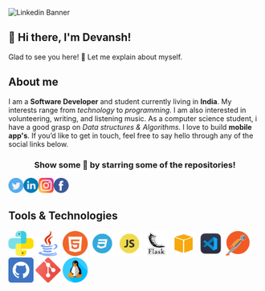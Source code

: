 ![Linkedin Banner](https://user-images.githubusercontent.com/46435891/111828029-b2f7d300-8910-11eb-8d27-de056be4e93c.png)

## 👋 Hi there, I'm Devansh!

Glad to see you here!  🤩
Let me explain about myself.

## About me

I am a **Software Developer** and student currently living in **India**. My interests range from *technology* to *programming*. I am also interested in volunteering, writing, and listening music.
As a computer science student, i have a good grasp on *Data structures & Algorithms*. I love to build **mobile app's**. If you’d like to get in touch, feel free to say hello through any of the social links below.
<div align="center">

### Show some 💓 by starring some of the repositories!

</div>

<a href="https://twitter.com/rathourdevansh">
  <img align="left" alt="Devansh's Twitter" width="30px" src="images/twitter.png" />
</a>
<a href="https://www.linkedin.com/in/devansh-rathour-372b5a16b/">
  <img align="left" alt="Devansh's Linkdein" width="30px" src="images/linkedin.png" />
</a>
<a href="https://instagram.com/devansh_rathour">
  <img align="left" alt="Devansh's Instagram" width="30px" src="images/instagram.png" />
</a>
<a href="https://www.facebook.com/people/Devansh-Rathour/100005099775781">
  <img align="left" alt="Devansh's Facebook" width="30px" src="images/facebook.png" />
</a>
<br>
<br>

## Tools & Technologies

<code><img height="50" src="images/python.png"></code>
<code><img height="50" src="images/java.png"></code>
<code><img height="50" src="images/html5.png"></code>
<code><img height="50" src="images/css.png"></code>
<code><img height="50" src="images/javascript.png"></code>
<code><img height="50" src="images/flask.png"></code>
<code><img height="50" src="images/AWS.png"></code>
<code><img height="50" src="images/vscode.png"></code>
<code><img height="50" src="images/postman.png"></code>
<code><img height="50" src="images/GitHub.png"></code>
<code><img height="50" src="images/git.png"></code>
<code><img height="50" src="images/linux.png"></code>
